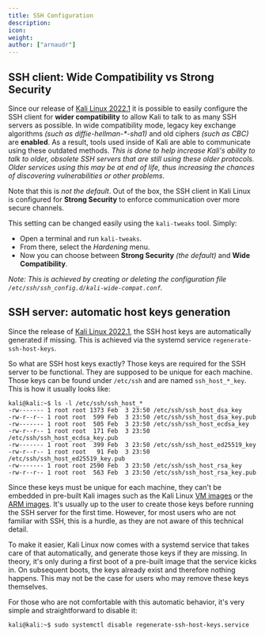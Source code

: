```yaml
---
title: SSH Configuration
description:
icon:
weight:
author: ["arnaudr"]
---
```


## SSH client: Wide Compatibility vs Strong Security

Since our release of [Kali Linux 2022.1](/blog/kali-linux-2022-1-release/) it is possible to easily configure the SSH client for **wider compatibility** to allow Kali to talk to as many SSH servers as possible. In wide compatibility mode, legacy key exchange algorithms _(such as diffie-hellman-*-sha1)_ and old ciphers _(such as CBC)_ are **enabled**. As a result, tools used inside of Kali are able to communicate using these outdated methods. _This is done to help increase Kali's ability to talk to older, obsolete SSH servers that are still using these older protocols. Older services using this may be at end of life, thus increasing the chances of discovering vulnerabilities or other problems_.

Note that this is _not the default_. Out of the box, the SSH client in Kali Linux is configured for **Strong Security** to enforce communication over more secure channels.

This setting can be changed easily using the `kali-tweaks` tool. Simply:

- Open a terminal and run `kali-tweaks`. 
- From there, select the _Hardening_ menu.
- Now you can choose between **Strong Security** _(the default)_ and **Wide Compatibility**.

_Note: This is achieved by creating or deleting the configuration file `/etc/ssh/ssh_config.d/kali-wide-compat.conf`._

## SSH server: automatic host keys generation

Since the release of [Kali Linux 2022.1](/blog/kali-linux-2022-1-release/), the SSH host keys are automatically generated if missing. This is achieved via the systemd service `regenerate-ssh-host-keys`.

So what are SSH host keys exactly? Those keys are required for the SSH server to be functional. They are supposed to be unique for each machine. Those keys can be found under `/etc/ssh` and are named `ssh_host_*_key`. This is how it usually looks like:

```
kali@kali:~$ ls -l /etc/ssh/ssh_host_*
-rw------- 1 root root 1373 Feb  3 23:50 /etc/ssh/ssh_host_dsa_key
-rw-r--r-- 1 root root  599 Feb  3 23:50 /etc/ssh/ssh_host_dsa_key.pub
-rw------- 1 root root  505 Feb  3 23:50 /etc/ssh/ssh_host_ecdsa_key
-rw-r--r-- 1 root root  171 Feb  3 23:50 /etc/ssh/ssh_host_ecdsa_key.pub
-rw------- 1 root root  399 Feb  3 23:50 /etc/ssh/ssh_host_ed25519_key
-rw-r--r-- 1 root root   91 Feb  3 23:50 /etc/ssh/ssh_host_ed25519_key.pub
-rw------- 1 root root 2590 Feb  3 23:50 /etc/ssh/ssh_host_rsa_key
-rw-r--r-- 1 root root  563 Feb  3 23:50 /etc/ssh/ssh_host_rsa_key.pub
```

Since these keys must be unique for each machine, they can't be embedded in pre-built Kali images such as the Kali Linux [VM images](/get-kali/#kali-virtual-machines) or the [ARM images](/get-kali/#kali-arm). It's usually up to the user to create those keys before running the SSH server for the first time. However, for most users who are not familiar with SSH, this is a hurdle, as they are not aware of this technical detail.

To make it easier, Kali Linux now comes with a systemd service that takes care of that automatically, and generate those keys if they are missing. In theory, it's only during a first boot of a pre-built image that the service kicks in. On subsequent boots, the keys already exist and therefore nothing happens. This may not be the case for users who may remove these keys themselves.

For those who are not comfortable with this automatic behavior, it's very simple and straightforward to disable it:

```
kali@kali:~$ sudo systemctl disable regenerate-ssh-host-keys.service
```
